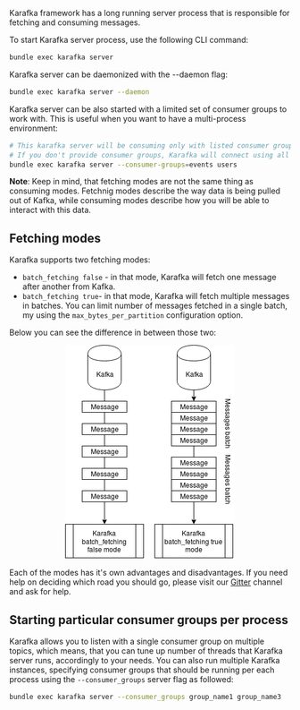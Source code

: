 Karafka framework has a long running server process that is responsible for fetching and consuming messages.

To start Karafka server process, use the following CLI command:

```bash
bundle exec karafka server
```

Karafka server can be daemonized with the --daemon flag:

```bash
bundle exec karafka server --daemon
```

Karafka server can be also started with a limited set of consumer groups to work with. This is useful when you want to have a multi-process environment:

```bash
# This karafka server will be consuming only with listed consumer groups
# If you don't provide consumer groups, Karafka will connect using all of them
bundle exec karafka server --consumer-groups=events users
```

**Note**: Keep in mind, that fetching modes are not the same thing as consuming modes. Fetchnig modes describe the way data is being pulled out of Kafka, while consuming modes describe how you will be able to interact with this data.

## Fetching modes

Karafka supports two fetching modes:

* ```batch_fetching false``` - in that mode, Karafka will fetch one message after another from Kafka.
* ```batch_fetching true```- in that mode, Karafka will fetch multiple messages in batches. You can limit number of messages fetched in a single batch, my using the ```max_bytes_per_partition``` configuration option.

Below you can see the difference in between those two:

<p align="center">
  <img src="https://raw.githubusercontent.com/karafka/misc/master/charts/fetching_modes.png" alt="Karafka consuming modes" />
</p>

Each of the modes has it's own advantages and disadvantages. If you need help on deciding which road you should go, please visit our [Gitter](https://gitter.im/karafka/karafka) channel and ask for help.

## Starting particular consumer groups per process

Karafka allows you to listen with a single consumer group on multiple topics, which means, that you can tune up number of threads that Karafka server runs, accordingly to your needs. You can also run multiple Karafka instances, specifying consumer groups that should be running per each process using the ```--consumer_groups``` server flag as followed:

```bash
bundle exec karafka server --consumer_groups group_name1 group_name3
```